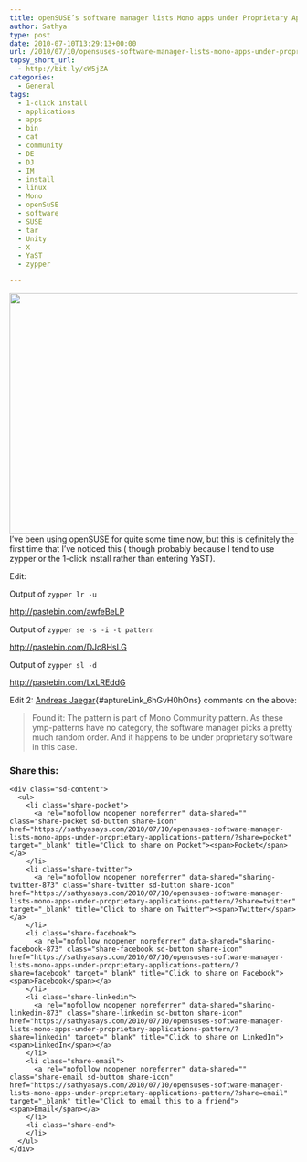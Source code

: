 ```yaml
---
title: openSUSE’s software manager lists Mono apps under Proprietary Applications Pattern
author: Sathya
type: post
date: 2010-07-10T13:29:13+00:00
url: /2010/07/10/opensuses-software-manager-lists-mono-apps-under-proprietary-applications-pattern/
topsy_short_url:
  - http://bit.ly/cW5jZA
categories:
  - General
tags:
  - 1-click install
  - applications
  - apps
  - bin
  - cat
  - community
  - DE
  - DJ
  - IM
  - install
  - linux
  - Mono
  - openSuSE
  - software
  - SUSE
  - tar
  - Unity
  - X
  - YaST
  - zypper

---
```

<img data-attachment-id="874" data-permalink="https://sathyasays.com/2010/07/10/opensuses-software-manager-lists-mono-apps-under-proprietary-applications-pattern/mono/" data-orig-file="https://i0.wp.com/sathyasays.com/wp-content/uploads/2010/07/mono.png?fit=903%2C627&ssl=1" data-orig-size="903,627" data-comments-opened="1" data-image-meta="{&quot;aperture&quot;:&quot;0&quot;,&quot;credit&quot;:&quot;&quot;,&quot;camera&quot;:&quot;&quot;,&quot;caption&quot;:&quot;&quot;,&quot;created_timestamp&quot;:&quot;0&quot;,&quot;copyright&quot;:&quot;&quot;,&quot;focal_length&quot;:&quot;0&quot;,&quot;iso&quot;:&quot;0&quot;,&quot;shutter_speed&quot;:&quot;0&quot;,&quot;title&quot;:&quot;&quot;}" data-image-title="Mono Apps" data-image-description="" data-medium-file="https://i0.wp.com/sathyasays.com/wp-content/uploads/2010/07/mono.png?fit=608%2C422&ssl=1" data-large-file="https://i0.wp.com/sathyasays.com/wp-content/uploads/2010/07/mono.png?fit=740%2C513&ssl=1" class="aligncenter size-medium wp-image-874" title="Mono Apps" src="https://i2.wp.com/sathyasays.com/wp-content/uploads/2010/07/mono-608x422.png?resize=608%2C422" alt="" width="608" height="422" srcset="https://i0.wp.com/sathyasays.com/wp-content/uploads/2010/07/mono.png?resize=608%2C422&ssl=1 608w, https://i0.wp.com/sathyasays.com/wp-content/uploads/2010/07/mono.png?resize=800%2C555&ssl=1 800w, https://i0.wp.com/sathyasays.com/wp-content/uploads/2010/07/mono.png?w=903&ssl=1 903w" sizes="(max-width: 608px) 100vw, 608px" data-recalc-dims="1" />I&#8217;ve been using openSUSE for quite some time now, but this is definitely the first time that I&#8217;ve noticed this ( though probably because I tend to use zypper or the 1-click install rather than entering YaST).

Edit:
  
Output of `zypper lr -u`
  
<http://pastebin.com/awfeBeLP>

Output of `zypper se -s -i -t pattern`
  
<http://pastebin.com/DJc8HsLG>

Output of `zypper sl -d`
  
<http://pastebin.com/LxLREddG>

Edit 2: [Andreas Jaegar][1]{#aptureLink_6hGvH0hOns} comments on the above:

> Found it: The pattern is part of Mono Community pattern. As these ymp-patterns have no category, the software manager picks a pretty much random order. And it happens to be under proprietary software in this case.

<div class="sharedaddy sd-sharing-enabled">
  <div class="robots-nocontent sd-block sd-social sd-social-icon-text sd-sharing">
    <h3 class="sd-title">
      Share this:
    </h3>
    
    <div class="sd-content">
      <ul>
        <li class="share-pocket">
          <a rel="nofollow noopener noreferrer" data-shared="" class="share-pocket sd-button share-icon" href="https://sathyasays.com/2010/07/10/opensuses-software-manager-lists-mono-apps-under-proprietary-applications-pattern/?share=pocket" target="_blank" title="Click to share on Pocket"><span>Pocket</span></a>
        </li>
        <li class="share-twitter">
          <a rel="nofollow noopener noreferrer" data-shared="sharing-twitter-873" class="share-twitter sd-button share-icon" href="https://sathyasays.com/2010/07/10/opensuses-software-manager-lists-mono-apps-under-proprietary-applications-pattern/?share=twitter" target="_blank" title="Click to share on Twitter"><span>Twitter</span></a>
        </li>
        <li class="share-facebook">
          <a rel="nofollow noopener noreferrer" data-shared="sharing-facebook-873" class="share-facebook sd-button share-icon" href="https://sathyasays.com/2010/07/10/opensuses-software-manager-lists-mono-apps-under-proprietary-applications-pattern/?share=facebook" target="_blank" title="Click to share on Facebook"><span>Facebook</span></a>
        </li>
        <li class="share-linkedin">
          <a rel="nofollow noopener noreferrer" data-shared="sharing-linkedin-873" class="share-linkedin sd-button share-icon" href="https://sathyasays.com/2010/07/10/opensuses-software-manager-lists-mono-apps-under-proprietary-applications-pattern/?share=linkedin" target="_blank" title="Click to share on LinkedIn"><span>LinkedIn</span></a>
        </li>
        <li class="share-email">
          <a rel="nofollow noopener noreferrer" data-shared="" class="share-email sd-button share-icon" href="https://sathyasays.com/2010/07/10/opensuses-software-manager-lists-mono-apps-under-proprietary-applications-pattern/?share=email" target="_blank" title="Click to email this to a friend"><span>Email</span></a>
        </li>
        <li class="share-end">
        </li>
      </ul>
    </div>
  </div>
</div>

 [1]: http://en.opensuse.org/User:A_jaeger